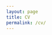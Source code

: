 ```yaml
---
layout: page
title: CV
permalink: /cv/
---
```

<object data="{{ site.url }}{{ site.baseurl }}/_pdfs/Hicke_CV.pdf" width="1000" height="1000" type='application/pdf'></object>